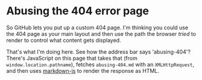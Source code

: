 Abusing the 404 error page
==========================

So GitHub lets you put up a custom 404 page. I'm thinking you could use the 404 page as your main layout and then use the path the browser *tried* to render to control what content gets displayed.

That's what I'm doing here. See how the address bar says 'abusing-404'? There's JavaScript on this page that takes that (from `window.location.pathname`), fetches `abusing-404.md` with an `XMLHttpRequest`, and then uses [markdown-js](https://github.com/evilstreak/markdown-js) to render the response as HTML.
